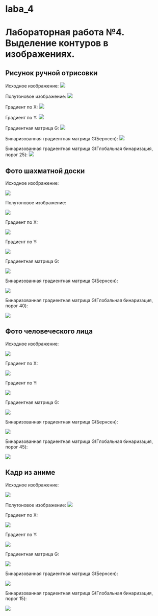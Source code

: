 # laba_4
# Лабораторная работа №4. Выделение контуров в изображениях.
## Рисунок ручной отрисовки
Исходное изображение:
![](pictures_src/village.jpg)

Полутоновое изображение:
![](pictures_src/village_s.bmp)

Градиент по Х:
![](pictures_results/village_Gx.bmp)

Градиент по Y:
![](pictures_results/Village_Gy.bmp)

Градиентная матрица G:
![](pictures_results/Village_G.bmp)

Бинаризованная градиентная матрица G(Бернсен):
![](pictures_results/Village_Bin_G_m.bmp)

Бинаризованная градиентная матрица G(Глобальная бинаризация, порог 25):
![](pictures_results/Village_BinG.bmp)

## Фото шахматной доски
Исходное изображение:

![](pictures_src/chessboard.jpg)

Полутоновое изображение:

![](pictures_src/chessboard_s.bmp)

Градиент по Х:

![](pictures_results/Chessboard_Gx.bmp)

Градиент по Y:

![](pictures_results/Chessboard_Gy.bmp)

Градиентная матрица G:

![](pictures_results/Chessboard_G.bmp)

Бинаризованная градиентная матрица G(Бернсен):

![](pictures_results/Chessboard_Bin_G_m.png)

Бинаризованная градиентная матрица G(Глобальная бинаризация, порог 40):

![](pictures_results/Chessboard_GBin_40.bmp)

## Фото человеческого лица
Исходное изображение:

![](pictures_src/face_semitone.bmp)

Градиент по Х:

![](pictures_results/face_grad_x.bmp)

Градиент по Y:

![](pictures_results/face_grad_y.bmp)

Градиентная матрица G:

![](pictures_results/face_grad_g.bmp)

Бинаризованная градиентная матрица G(Бернсен):

![](pictures_results/face_bernsen.bmp)

Бинаризованная градиентная матрица G(Глобальная бинаризация, порог 45):

![](pictures_results/face_bin_45.bmp)


## Кадр из аниме
Исходное изображение:

![](pictures_src/guts.jpg)

Полутоновое изображение:
![](pictures_src/guts_s.bmp)

Градиент по Х:

![](pictures_results/Guts_Gx.bmp)

Градиент по Y:

![](pictures_results/Guts_Gy.bmp)

Градиентная матрица G:

![](pictures_results/Guts_G.bmp)

Бинаризованная градиентная матрица G(Бернсен):

![](pictures_results/Guts_BinG_m.png)

Бинаризованная градиентная матрица G(Глобальная бинаризация, порог 15):

![](pictures_results/Guts_GBin_15.bmp)


